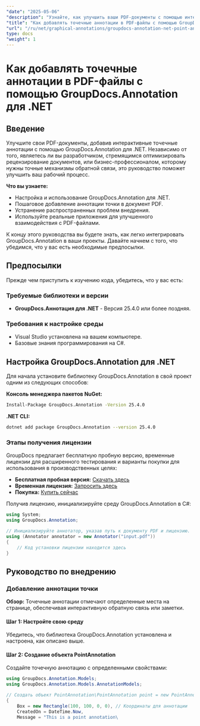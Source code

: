 ```yaml
---
"date": "2025-05-06"
"description": "Узнайте, как улучшить ваши PDF-документы с помощью интерактивных точечных аннотаций с помощью GroupDocs.Annotation для .NET. Это пошаговое руководство охватывает настройку, реализацию и устранение неполадок."
"title": "Как добавлять точечные аннотации в PDF-файлы с помощью GroupDocs.Annotation для .NET"
"url": "/ru/net/graphical-annotations/groupdocs-annotation-net-point-annotations-pdf/"
type: docs
"weight": 1
---
```


# Как добавлять точечные аннотации в PDF-файлы с помощью GroupDocs.Annotation для .NET

## Введение

Улучшите свои PDF-документы, добавив интерактивные точечные аннотации с помощью GroupDocs.Annotation для .NET. Независимо от того, являетесь ли вы разработчиком, стремящимся оптимизировать рецензирование документов, или бизнес-профессионалом, которому нужны точные механизмы обратной связи, это руководство поможет улучшить ваш рабочий процесс.

**Что вы узнаете:**
- Настройка и использование GroupDocs.Annotation для .NET.
- Пошаговое добавление аннотации точки в документ PDF.
- Устранение распространенных проблем внедрения.
- Используйте реальные приложения для улучшенного взаимодействия с PDF-файлами.

К концу этого руководства вы будете знать, как легко интегрировать GroupDocs.Annotation в ваши проекты. Давайте начнем с того, что убедимся, что у вас есть необходимые предпосылки.

## Предпосылки

Прежде чем приступить к изучению кода, убедитесь, что у вас есть:

### Требуемые библиотеки и версии
- **GroupDocs.Аннотация для .NET** - Версия 25.4.0 или более поздняя.

### Требования к настройке среды
- Visual Studio установлена на вашем компьютере.
- Базовые знания программирования на C#.

## Настройка GroupDocs.Annotation для .NET

Для начала установите библиотеку GroupDocs.Annotation в свой проект одним из следующих способов:

**Консоль менеджера пакетов NuGet:**
```bash
Install-Package GroupDocs.Annotation -Version 25.4.0
```

**.NET CLI:**
```bash
dotnet add package GroupDocs.Annotation --version 25.4.0
```

### Этапы получения лицензии

GroupDocs предлагает бесплатную пробную версию, временные лицензии для расширенного тестирования и варианты покупки для использования в производственных целях:
- **Бесплатная пробная версия:** [Скачать здесь](https://releases.groupdocs.com/annotation/net/)
- **Временная лицензия:** [Запросить здесь](https://purchase.groupdocs.com/temporary-license/)
- **Покупка:** [Купить сейчас](https://purchase.groupdocs.com/buy)

Получив лицензию, инициализируйте среду GroupDocs.Annotation в C#:

```csharp
using System;
using GroupDocs.Annotation;

// Инициализируйте аннотатор, указав путь к документу PDF и лицензию.
using (Annotator annotator = new Annotator("input.pdf"))
{
    // Код установки лицензии находится здесь
}
```

## Руководство по внедрению

### Добавление аннотации точки

**Обзор:** Точечные аннотации отмечают определенные места на странице, обеспечивая интерактивную обратную связь или заметки.

#### Шаг 1: Настройте свою среду
Убедитесь, что библиотека GroupDocs.Annotation установлена и настроена, как описано выше.

#### Шаг 2: Создание объекта PointAnnotation
Создайте точечную аннотацию с определенными свойствами:

```csharp
using GroupDocs.Annotation.Models;
using GroupDocs.Annotation.Models.AnnotationModels;

// Создать объект PointAnnotation\PointAnnotation point = new PointAnnotation
{
    Box = new Rectangle(100, 100, 0, 0), // Координаты для аннотации
    CreatedOn = DateTime.Now,
    Message = "This is a point annotation\